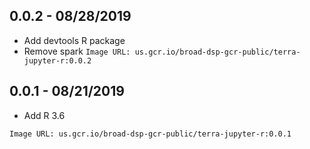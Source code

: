 ## 0.0.2 - 08/28/2019
- Add devtools R package
- Remove spark
`Image URL: us.gcr.io/broad-dsp-gcr-public/terra-jupyter-r:0.0.2`

## 0.0.1 - 08/21/2019
- Add R 3.6

`Image URL: us.gcr.io/broad-dsp-gcr-public/terra-jupyter-r:0.0.1`